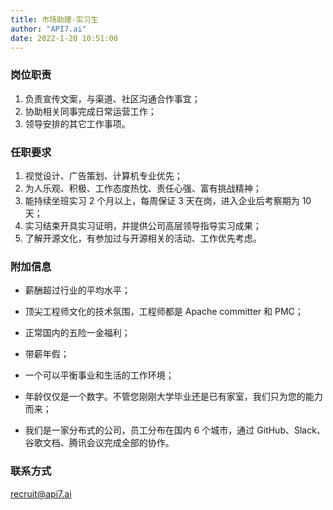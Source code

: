 ```yaml
---
title: 市场助理-实习生
author: "API7.ai"
date: 2022-1-20 10:51:00
---
```


### 岗位职责

1. 负责宣传文案，与渠道、社区沟通合作事宜；
2. 协助相关同事完成日常运营工作；
3. 领导安排的其它工作事项。

### 任职要求

1. 视觉设计、广告策划、计算机专业优先；
2. 为人乐观、积极、工作态度热忱、责任心强、富有挑战精神；
3. 能持续坐班实习 2 个月以上，每周保证 3 天在岗，进入企业后考察期为 10 天；
4. 实习结束开具实习证明，并提供公司高层领导指导实习成果；
5. 了解开源文化，有参加过与开源相关的活动、工作优先考虑。

### 附加信息

- 薪酬超过行业的平均水平；

- 顶尖工程师文化的技术氛围，工程师都是 Apache committer 和 PMC；

- 正常国内的五险一金福利；

- 带薪年假；

- 一个可以平衡事业和生活的工作环境；

- 年龄仅仅是一个数字。不管您刚刚大学毕业还是已有家室，我们只为您的能力而来；

- 我们是一家分布式的公司，员工分布在国内 6 个城市，通过 GitHub、Slack、谷歌文档、腾讯会议完成全部的协作。

### 联系方式

[recruit@api7.ai](mailto:recruit@api7.ai)

